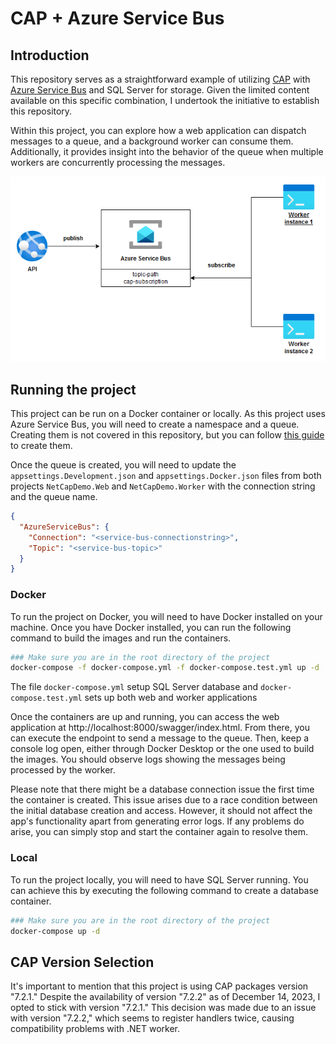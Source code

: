# CAP + Azure Service Bus

## Introduction

This repository serves as a straightforward example of utilizing [CAP](https://github.com/dotnetcore/CAP)
with [Azure Service Bus](https://learn.microsoft.com/en-us/azure/service-bus-messaging/service-bus-messaging-overview)
and SQL Server for storage. Given the limited content available on this specific combination, I undertook the initiative
to establish this repository.

Within this project, you can explore how a web application can dispatch messages to a queue, and a background worker can
consume them. Additionally, it provides insight into the behavior of the queue when multiple workers are concurrently
processing the messages.

![NPM build command](docs/.imgs/project-diagram.png)

## Running the project

This project can be run on a Docker container or locally. As this project uses Azure Service Bus, you will need to
create a namespace and a queue. Creating them is not covered in this repository, but you can
follow [this guide](https://docs.microsoft.com/en-us/azure/service-bus-messaging/service-bus-quickstart-portal) to
create them.

Once the queue is created, you will need to update the `appsettings.Development.json` and `appsettings.Docker.json`
files from both projects `NetCapDemo.Web` and `NetCapDemo.Worker` with the connection string and the queue name.

```json
{
  "AzureServiceBus": {
    "Connection": "<service-bus-connectionstring>",
    "Topic": "<service-bus-topic>"
  }
}
```

### Docker

To run the project on Docker, you will need to have Docker installed on your machine. Once you have Docker installed,
you can run the following command to build the images and run the containers.

```bash
### Make sure you are in the root directory of the project
docker-compose -f docker-compose.yml -f docker-compose.test.yml up -d
```

The file `docker-compose.yml` setup SQL Server database and `docker-compose.test.yml` sets up both web and worker applications

Once the containers are up and running, you can access the web application at http://localhost:8000/swagger/index.html.
From there, you can execute the endpoint to send a message to the queue. Then, keep a console log open, either through
Docker Desktop or the one used to build the images. You should observe logs showing the messages being processed by the
worker.

Please note that there might be a database connection issue the first time the container is created. This issue arises
due to a race condition between the initial database creation and access. However, it should not affect the app's
functionality apart from generating error logs. If any problems do arise, you can simply stop and start the container
again to resolve them.

### Local

To run the project locally, you will need to have SQL Server running. You can achieve this by executing the following command to create a database container.

```bash
### Make sure you are in the root directory of the project
docker-compose up -d
```

## CAP Version Selection
It's important to mention that this project is using CAP packages version "7.2.1." Despite the availability of version "7.2.2" as of December 14, 2023, I opted to stick with version "7.2.1." This decision was made due to an issue with version "7.2.2," which seems to register handlers twice, causing compatibility problems with .NET worker.
